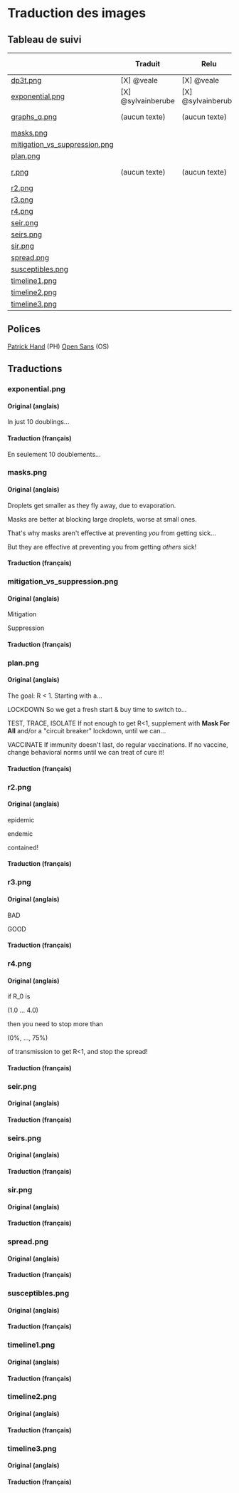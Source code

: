 # Traduction des images

## Tableau de suivi

|   | Traduit | Relu | Création image | Check qualité |
|---|---|------|---|---|
| [dp3t.png](https://raw.githubusercontent.com/ncase/covid-19/master/pics/dp3t.png) | [X] @veale | [X] @veale | [X] @veale | [X] |
| [exponential.png](https://raw.githubusercontent.com/ncase/covid-19/master/pics/exponential.png) | [X] @sylvainberube | [X] @sylvainberube | [X] @sylvainberube |   |
| [graphs_q.png](https://raw.githubusercontent.com/ncase/covid-19/master/pics/graphs_q.png) | (aucun texte) | (aucun texte) | (image originale) | [X] |
| [masks.png](https://raw.githubusercontent.com/ncase/covid-19/master/pics/masks.png) | |  |   |   |
| [mitigation_vs_suppression.png](https://raw.githubusercontent.com/ncase/covid-19/master/pics/mitigation_vs_suppression.png)  |  |  |   |   |
| [plan.png](https://raw.githubusercontent.com/ncase/covid-19/master/pics/plan.png)  |  |  |   |   |
| [r.png](https://raw.githubusercontent.com/ncase/covid-19/master/pics/r.png)  | (aucun texte) | (aucun texte) | (image originale) | [X] |
| [r2.png](https://raw.githubusercontent.com/ncase/covid-19/master/pics/r2.png)  |  |  |    |    |
| [r3.png](https://raw.githubusercontent.com/ncase/covid-19/master/pics/r3.png)  |  |  |    |    |
| [r4.png](https://raw.githubusercontent.com/ncase/covid-19/master/pics/r4.png) |  |  |    |    |
| [seir.png](https://raw.githubusercontent.com/ncase/covid-19/master/pics/seir.png) |  |  |    |    |
| [seirs.png](https://raw.githubusercontent.com/ncase/covid-19/master/pics/seirs.png) |  |  |    |    |
| [sir.png](https://raw.githubusercontent.com/ncase/covid-19/master/pics/sir.png) |  |  |    |    |
| [spread.png](https://raw.githubusercontent.com/ncase/covid-19/master/pics/spread.png) |  |  |    |    |
| [susceptibles.png](https://raw.githubusercontent.com/ncase/covid-19/master/pics/susceptibles.png) |  |  |    |    |
| [timeline1.png](https://raw.githubusercontent.com/ncase/covid-19/master/pics/timeline1.png) |  |  |    |    |
| [timeline2.png](https://raw.githubusercontent.com/ncase/covid-19/master/pics/timeline2.png) |  |  |    |    |
| [timeline3.png](https://raw.githubusercontent.com/ncase/covid-19/master/pics/timeline3.png) |  |  |    |    |

##  Polices
[Patrick Hand](https://fonts.google.com/specimen/Patrick+Hand) (PH)
[Open Sans](https://fonts.google.com/specimen/Open+Sans) (OS)

## Traductions

### exponential.png
#### Original (anglais) 

In just 10 doublings...

#### Traduction (français) 

En seulement 10 doublements...

### masks.png
#### Original (anglais) 

Droplets get smaller as they fly away, due to evaporation.

Masks are better at blocking large droplets, worse at small ones.

That's why masks aren't effective at preventing *you* from getting sick...

But they are effective at preventing you from getting *others* sick!

#### Traduction (français) 



### mitigation_vs_suppression.png
#### Original (anglais) 

Mitigation

Suppression

#### Traduction (français) 



### plan.png
#### Original (anglais) 

The goal: R < 1.
Starting with a...

LOCKDOWN
So we get a fresh start & buy time to switch to...

TEST, TRACE, ISOLATE
If not enough to get R<1, supplement with **Mask For All** and/or a "circuit breaker" lockdown, until we can...

VACCINATE
If immunity doesn't last, do regular vaccinations. If no vaccine, change behavioral norms until we can treat of cure it!

#### Traduction (français) 



### r2.png
#### Original (anglais) 

epidemic

endemic

contained!

#### Traduction (français) 



### r3.png
#### Original (anglais) 

BAD

GOOD

#### Traduction (français) 



### r4.png
#### Original (anglais) 

if R_0 is

(1.0 ... 4.0)

then you need to stop more than

(0%, ..., 75%)

of transmission to get R<1, and stop the spread!

#### Traduction (français) 



### seir.png
#### Original (anglais) 



#### Traduction (français) 



### seirs.png
#### Original (anglais) 



#### Traduction (français) 



### sir.png
#### Original (anglais) 



#### Traduction (français) 



### spread.png
#### Original (anglais) 



#### Traduction (français) 



### susceptibles.png
#### Original (anglais) 



#### Traduction (français) 



### timeline1.png
#### Original (anglais) 



#### Traduction (français) 



### timeline2.png
#### Original (anglais) 



#### Traduction (français) 



### timeline3.png
#### Original (anglais) 



#### Traduction (français) 

